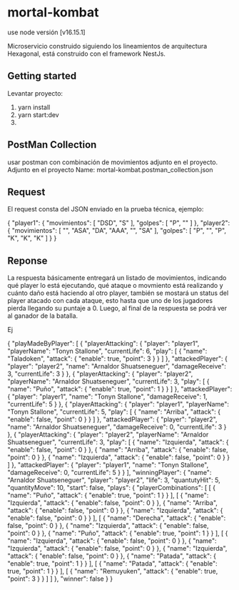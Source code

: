 # mortal-kombat

use node versión [v16.15.1]

Microservicio construido siguiendo los lineamientos de arquitectura Hexagonal, está construido con el framework NestJs.

## Getting started

Levantar proyecto:
1. yarn install
2. yarn start:dev
3. 

## PostMan Collection
usar postman con combinación de movimientos adjunto en el proyecto.
Adjunto en el proyecto
Name: mortal-kombat.postman_collection.json

## Request

El request consta del JSON enviado en la prueba técnica, ejemplo:

<p1> 
{
    "player1": {
        "movimientos": [
            "DSD",
            "S"
        ],
        "golpes": [
            "P",
            ""
        ]
    },
    "player2": {
        "movimientos": [
            "",
            "ASA",
            "DA",
            "AAA",
            "",
            "SA"
        ],
        "golpes": [
            "P",
            "",
            "P",
            "K",
            "K",
            "K"
        ]
    }
}</p1>

## Reponse
La respuesta básicamente entregará un listado de movimientos, indicando qué player lo está ejecutando, qué ataque o movmiento está realizando y cuánto daño está haciendo al otro player, también se mostará un status del player atacado con cada ataque, esto hasta que uno de los jugadores pierda llegando su puntaje a 0. Luego, al final de la respuesta se podrá ver al ganador de la batalla.

Ej

{
    "playMadeByPlayer": [
        {
            "playerAttacking": {
                "player": "player1",
                "playerName": "Tonyn Stallone",
                "currentLife": 6,
                "play": [
                    {
                        "name": "Taladoken",
                        "attack": {
                            "enable": true,
                            "point": 3
                        }
                    }
                ]
            },
            "attackedPlayer": {
                "player": "player2",
                "name": "Arnaldor Shuatseneguer",
                "damageReceive": 3,
                "currentLife": 3
            }
        },
        {
            "playerAttacking": {
                "player": "player2",
                "playerName": "Arnaldor Shuatseneguer",
                "currentLife": 3,
                "play": [
                    {
                        "name": "Puño",
                        "attack": {
                            "enable": true,
                            "point": 1
                        }
                    }
                ]
            },
            "attackedPlayer": {
                "player": "player1",
                "name": "Tonyn Stallone",
                "damageReceive": 1,
                "currentLife": 5
            }
        },
        {
            "playerAttacking": {
                "player": "player1",
                "playerName": "Tonyn Stallone",
                "currentLife": 5,
                "play": [
                    {
                        "name": "Arriba",
                        "attack": {
                            "enable": false,
                            "point": 0
                        }
                    }
                ]
            },
            "attackedPlayer": {
                "player": "player2",
                "name": "Arnaldor Shuatseneguer",
                "damageReceive": 0,
                "currentLife": 3
            }
        },
        {
            "playerAttacking": {
                "player": "player2",
                "playerName": "Arnaldor Shuatseneguer",
                "currentLife": 3,
                "play": [
                    {
                        "name": "Izquierda",
                        "attack": {
                            "enable": false,
                            "point": 0
                        }
                    },
                    {
                        "name": "Arriba",
                        "attack": {
                            "enable": false,
                            "point": 0
                        }
                    },
                    {
                        "name": "Izquierda",
                        "attack": {
                            "enable": false,
                            "point": 0
                        }
                    }
                ]
            },
            "attackedPlayer": {
                "player": "player1",
                "name": "Tonyn Stallone",
                "damageReceive": 0,
                "currentLife": 5
            }
        }
    ],
    "winningPlayer": {
        "name": "Arnaldor Shuatseneguer",
        "player": "player2",
        "life": 3,
        "quantutyHit": 5,
        "quantityMove": 10,
        "start": false,
        "plays": {
            "playerCombinations": [
                [
                    {
                        "name": "Puño",
                        "attack": {
                            "enable": true,
                            "point": 1
                        }
                    }
                ],
                [
                    {
                        "name": "Izquierda",
                        "attack": {
                            "enable": false,
                            "point": 0
                        }
                    },
                    {
                        "name": "Arriba",
                        "attack": {
                            "enable": false,
                            "point": 0
                        }
                    },
                    {
                        "name": "Izquierda",
                        "attack": {
                            "enable": false,
                            "point": 0
                        }
                    }
                ],
                [
                    {
                        "name": "Derecha",
                        "attack": {
                            "enable": false,
                            "point": 0
                        }
                    },
                    {
                        "name": "Izquierda",
                        "attack": {
                            "enable": false,
                            "point": 0
                        }
                    },
                    {
                        "name": "Puño",
                        "attack": {
                            "enable": true,
                            "point": 1
                        }
                    }
                ],
                [
                    {
                        "name": "Izquierda",
                        "attack": {
                            "enable": false,
                            "point": 0
                        }
                    },
                    {
                        "name": "Izquierda",
                        "attack": {
                            "enable": false,
                            "point": 0
                        }
                    },
                    {
                        "name": "Izquierda",
                        "attack": {
                            "enable": false,
                            "point": 0
                        }
                    },
                    {
                        "name": "Patada",
                        "attack": {
                            "enable": true,
                            "point": 1
                        }
                    }
                ],
                [
                    {
                        "name": "Patada",
                        "attack": {
                            "enable": true,
                            "point": 1
                        }
                    }
                ],
                [
                    {
                        "name": "Remuyuken",
                        "attack": {
                            "enable": true,
                            "point": 3
                        }
                    }
                ]
            ]
        },
        "winner": false
    }
}

